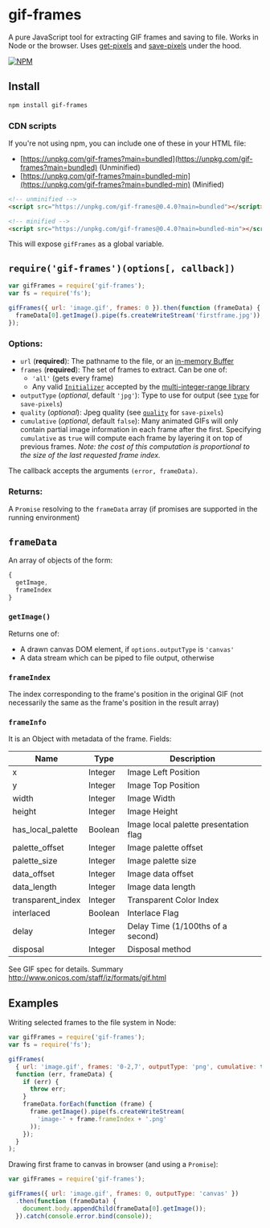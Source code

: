 # gif-frames

A pure JavaScript tool for extracting GIF frames and saving to file. Works in Node or the browser. Uses [get-pixels](https://github.com/scijs/get-pixels) and [save-pixels](https://github.com/scijs/save-pixels) under the hood.

[![NPM](https://nodei.co/npm/gif-frames.png)](https://npmjs.org/package/gif-frames)

## Install

```bash
npm install gif-frames
```

### CDN scripts

If you're not using npm, you can include one of these in your HTML file:

* [https://unpkg.com/gif-frames?main=bundled](https://unpkg.com/gif-frames?main=bundled) (Unminified)
* [https://unpkg.com/gif-frames?main=bundled-min](https://unpkg.com/gif-frames?main=bundled-min) (Minified)

```html
<!-- unminified -->
<script src="https://unpkg.com/gif-frames@0.4.0?main=bundled"></script>

<!-- minified -->
<script src="https://unpkg.com/gif-frames@0.4.0?main=bundled-min"></script>
```

This will expose `gifFrames` as a global variable.

## `require('gif-frames')(options[, callback])`

```javascript
var gifFrames = require('gif-frames');
var fs = require('fs');

gifFrames({ url: 'image.gif', frames: 0 }).then(function (frameData) {
  frameData[0].getImage().pipe(fs.createWriteStream('firstframe.jpg'));
});
```

### Options:

* `url` (**required**): The pathname to the file, or an [in-memory Buffer](http://nodejs.org/api/buffer.html)
* `frames` (**required**): The set of frames to extract. Can be one of:
  - `'all'` (gets every frame)
  - Any valid [`Initializer`](https://github.com/smikitky/node-multi-integer-range#initializers) accepted by the [multi-integer-range library](https://github.com/smikitky/node-multi-integer-range)
* `outputType` (*optional*, default `'jpg'`): Type to use for output (see [`type`](https://github.com/scijs/save-pixels#requiresave-pixelsarray-type-options) for `save-pixels`)
* `quality` (*optional*): Jpeg quality (see [`quality`](https://github.com/scijs/save-pixels#requiresave-pixelsarray-type-options) for `save-pixels`)
* `cumulative` (*optional*, default `false`): Many animated GIFs will only contain partial image information in each frame after the first. Specifying `cumulative` as `true` will compute each frame by layering it on top of previous frames. *Note: the cost of this computation is proportional to the size of the last requested frame index.*

The callback accepts the arguments `(error, frameData)`.

### Returns:

A `Promise` resolving to the `frameData` array (if promises are supported in the running environment)

## `frameData`

An array of objects of the form:

```javascript
{
  getImage,
  frameIndex
}
```

### `getImage()`

Returns one of:
* A drawn canvas DOM element, if `options.outputType` is `'canvas'`
* A data stream which can be piped to file output, otherwise

###  `frameIndex`

The index corresponding to the frame's position in the original GIF (not necessarily the same as the frame's position in the result array)

###  `frameInfo`

It is an Object with metadata of the frame. Fields:

Name|Type|Description
----|-----|-----------
x | Integer | Image Left Position
y | Integer | Image Top Position
width | Integer | Image Width
height | Integer | Image Height
has_local_palette | Boolean | Image local palette presentation flag
palette_offset | Integer | Image palette offset
palette_size | Integer | Image palette size
data_offset | Integer | Image data offset
data_length | Integer | Image data length
transparent_index | Integer | Transparent Color Index
interlaced | Boolean | Interlace Flag
delay | Integer | Delay Time (1/100ths of a second)
disposal | Integer | Disposal method

See GIF spec for details. Summary http://www.onicos.com/staff/iz/formats/gif.html

## Examples

Writing selected frames to the file system in Node:

```javascript
var gifFrames = require('gif-frames');
var fs = require('fs');

gifFrames(
  { url: 'image.gif', frames: '0-2,7', outputType: 'png', cumulative: true },
  function (err, frameData) {
    if (err) {
      throw err;
    }
    frameData.forEach(function (frame) {
      frame.getImage().pipe(fs.createWriteStream(
        'image-' + frame.frameIndex + '.png'
      ));
    });
  }
);
```

Drawing first frame to canvas in browser (and using a `Promise`):

```javascript
var gifFrames = require('gif-frames');

gifFrames({ url: 'image.gif', frames: 0, outputType: 'canvas' })
  .then(function (frameData) {
    document.body.appendChild(frameData[0].getImage());
  }).catch(console.error.bind(console));
```
